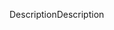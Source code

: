 <span data-ttu-id="002d6-101">Description</span><span class="sxs-lookup"><span data-stu-id="002d6-101">Description</span></span>
